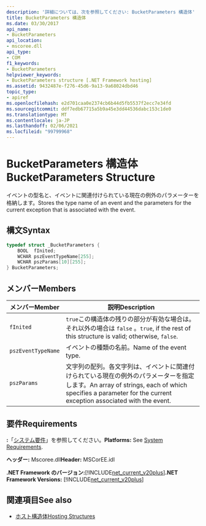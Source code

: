 ```yaml
---
description: '詳細については、次を参照してください: BucketParameters 構造体'
title: BucketParameters 構造体
ms.date: 03/30/2017
api_name:
- BucketParameters
api_location:
- mscoree.dll
api_type:
- COM
f1_keywords:
- BucketParameters
helpviewer_keywords:
- BucketParameters structure [.NET Framework hosting]
ms.assetid: 9432487e-f276-45d6-9a13-9a68024dbd46
topic_type:
- apiref
ms.openlocfilehash: e2d701caa0e2374cb6b44d5fb5537f2ecc7e34fd
ms.sourcegitcommit: ddf7edb67715a5b9a45e3dd44536dabc153c1de0
ms.translationtype: MT
ms.contentlocale: ja-JP
ms.lasthandoff: 02/06/2021
ms.locfileid: "99799968"
---
```

# <a name="bucketparameters-structure"></a><span data-ttu-id="8cbe8-103">BucketParameters 構造体</span><span class="sxs-lookup"><span data-stu-id="8cbe8-103">BucketParameters Structure</span></span>

<span data-ttu-id="8cbe8-104">イベントの型名と、イベントに関連付けられている現在の例外のパラメーターを格納します。</span><span class="sxs-lookup"><span data-stu-id="8cbe8-104">Stores the type name of an event and the parameters for the current exception that is associated with the event.</span></span>  
  
## <a name="syntax"></a><span data-ttu-id="8cbe8-105">構文</span><span class="sxs-lookup"><span data-stu-id="8cbe8-105">Syntax</span></span>  
  
```cpp  
typedef struct _BucketParameters {  
    BOOL  fInited;
    WCHAR pszEventTypeName[255];
    WCHAR pszParams[10][255];
} BucketParameters;  
```  
  
## <a name="members"></a><span data-ttu-id="8cbe8-106">メンバー</span><span class="sxs-lookup"><span data-stu-id="8cbe8-106">Members</span></span>  
  
|<span data-ttu-id="8cbe8-107">メンバー</span><span class="sxs-lookup"><span data-stu-id="8cbe8-107">Member</span></span>|<span data-ttu-id="8cbe8-108">説明</span><span class="sxs-lookup"><span data-stu-id="8cbe8-108">Description</span></span>|  
|------------|-----------------|  
|`fInited`|<span data-ttu-id="8cbe8-109">`true`この構造体の残りの部分が有効な場合は。それ以外の場合は `false` 。</span><span class="sxs-lookup"><span data-stu-id="8cbe8-109">`true`, if the rest of this structure is valid; otherwise, `false`.</span></span>|  
|`pszEventTypeName`|<span data-ttu-id="8cbe8-110">イベントの種類の名前。</span><span class="sxs-lookup"><span data-stu-id="8cbe8-110">Name of the event type.</span></span>|  
|`pszParams`|<span data-ttu-id="8cbe8-111">文字列の配列。各文字列は、イベントに関連付けられている現在の例外のパラメーターを指定します。</span><span class="sxs-lookup"><span data-stu-id="8cbe8-111">An array of strings, each of which specifies a parameter for the current exception associated with the event.</span></span>|  
  
## <a name="requirements"></a><span data-ttu-id="8cbe8-112">要件</span><span class="sxs-lookup"><span data-stu-id="8cbe8-112">Requirements</span></span>  

 <span data-ttu-id="8cbe8-113">**:**「[システム要件](../../get-started/system-requirements.md)」を参照してください。</span><span class="sxs-lookup"><span data-stu-id="8cbe8-113">**Platforms:** See [System Requirements](../../get-started/system-requirements.md).</span></span>  
  
 <span data-ttu-id="8cbe8-114">**ヘッダー:** Mscoree.dll</span><span class="sxs-lookup"><span data-stu-id="8cbe8-114">**Header:** MSCorEE.idl</span></span>  
  
 <span data-ttu-id="8cbe8-115">**.NET Framework のバージョン:**[!INCLUDE[net_current_v20plus](../../../../includes/net-current-v20plus-md.md)]</span><span class="sxs-lookup"><span data-stu-id="8cbe8-115">**.NET Framework Versions:** [!INCLUDE[net_current_v20plus](../../../../includes/net-current-v20plus-md.md)]</span></span>  
  
## <a name="see-also"></a><span data-ttu-id="8cbe8-116">関連項目</span><span class="sxs-lookup"><span data-stu-id="8cbe8-116">See also</span></span>

- [<span data-ttu-id="8cbe8-117">ホスト構造体</span><span class="sxs-lookup"><span data-stu-id="8cbe8-117">Hosting Structures</span></span>](hosting-structures.md)
